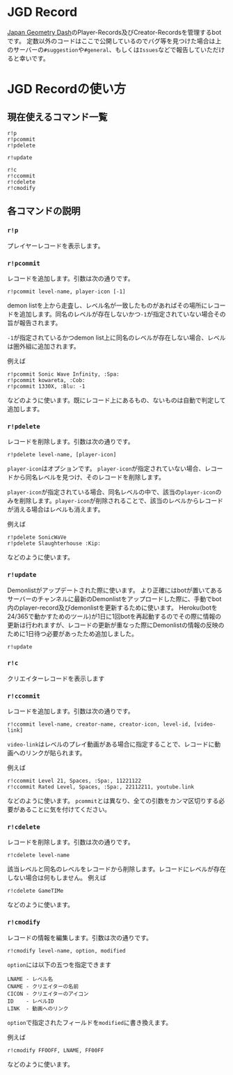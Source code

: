 # JGD Record
[Japan Geometry Dash](https://discord.gg/G3ACWnU)のPlayer-Records及びCreator-Recordsを管理するbotです。
定数以外のコードはここで公開しているのでバグ等を見つけた場合は上のサーバーの`#suggestion`や`#general`、もしくは`Issues`などで報告していただけると幸いです。

# JGD Recordの使い方

## **現在使えるコマンド一覧**
```
r!p
r!pcommit
r!pdelete

r!update

r!c
r!ccommit
r!cdelete
r!cmodify
```

## **各コマンドの説明**

### `r!p`
プレイヤーレコードを表示します。

### `r!pcommit`
レコードを追加します。引数は次の通りです。
```
r!pcommit level-name, player-icon [-1]
```

demon listを上から走査し、レベル名が一致したものがあればその場所にレコードを追加します。同名のレベルが存在しないかつ`-1`が指定されていない場合その旨が報告されます。

`-1`が指定されているかつdemon list上に同名のレベルが存在しない場合、レベルは圏外組に追加されます。

例えば
```
r!pcommit Sonic Wave Infinity, :Spa:
r!pcommit kowareta, :Cob:
r!pcommit 1330X, :Blu: -1
```

などのように使います。既にレコード上にあるもの、ないものは自動で判定して追加します。

### `r!pdelete`
レコードを削除します。引数は次の通りです。
```
r!pdelete level-name, [player-icon]
```

`player-icon`はオプションです。
`player-icon`が指定されていない場合、レコードから同名レベルを見つけ、そのレコードを削除します。

`player-icon`が指定されている場合、同名レベルの中で、該当の`player-icon`のみを削除します。`player-icon`が削除されることで、該当のレベルからレコードが消える場合はレベルも消えます。

例えば
```
r!pdelete SonicWaVe
r!pdelete Slaughterhouse :Kip:
```

などのように使います。

### `r!update`
Demonlistがアップデートされた際に使います。
より正確にはbotが置いてあるサーバーのチャンネルに最新のDemonlistをアップロードした際に、手動でbot内のplayer-record及びdemonlistを更新するために使います。
Heroku(botを24/365で動かすためのツール)が1日に1回botを再起動するのでその際に情報の更新は行われますが、レコードの更新が重なった際にDemonlistの情報の反映のために1日待つ必要があったため追加しました。
```
r!update
```


### `r!c`
クリエイターレコードを表示します

### `r!ccommit`
レコードを追加します。引数は次の通りです。
```
r!ccommit level-name, creator-name, creator-icon, level-id, [video-link]
```

`video-link`はレベルのプレイ動画がある場合に指定することで、レコードに動画へのリンクが貼られます。

例えば
```
r!ccommit Level 21, Spaces, :Spa:, 11221122
r!ccommit Rated Level, Spaces, :Spa:, 22112211, youtube.link
```
などのように使います。
`pcommit`とは異なり、全ての引数をカンマ区切りする必要があることに気を付けてください。

### `r!cdelete`
レコードを削除します。引数は次の通りです。
```
r!cdelete level-name
```

該当レベルと同名のレベルをレコードから削除します。レコードにレベルが存在しない場合は何もしません。
例えば
```
r!cdelete GameTIMe
```
などのように使います。

### `r!cmodify`
レコードの情報を編集します。引数は次の通りです。
```
r!cmodify level-name, option, modified
```

`option`には以下の五つを指定できます
```
LNAME - レベル名
CNAME - クリエイターの名前
CICON - クリエイターのアイコン
ID    - レベルID
LINK  - 動画へのリンク
```

`option`で指定されたフィールドを`modified`に書き換えます。

例えば
```
r!cmodify FFOOFF, LNAME, FF00FF
```
などのように使います。
